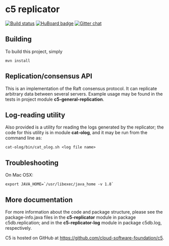 c5 replicator
====================
[![Build status](https://travis-ci.org/cloud-software-foundation/c5-replicator.svg)](https://travis-ci.org/cloud-software-foundation/c5-replicator) [![HuBoard badge](http://img.shields.io/badge/Hu-Board-7965cc.svg)](https://huboard.com/cloud-software-foundation/c5)
[![Gitter chat](https://badges.gitter.im/gitterHQ/gitter.png)](https://gitter.im/cloud-software-foundation/c5)

Building
--------------------
To build this project, simply

    mvn install

Replication/consensus API
--------------------
This is an implementation of the Raft consensus protocol. It can replicate arbitrary data between several servers. Example usage may be found in the tests in project module __c5-general-replication__.

Log-reading utility
-------------------
Also provided is a utility for reading the logs generated by the replicator; the code for this utility is in module __cat-olog__,
and it may be run from the command line as:

    cat-olog/bin/cat_olog.sh <log file name>

Troubleshooting
--------------------
On Mac OSX:

    export JAVA_HOME=`/usr/libexec/java_home -v 1.8`

More documentation
--------------------
For more information about the code and package structure, please see the package-info.java files in the __c5-replicator__ module in package c5db.replication; and in the __c5-replicator-log__ module in package c5db.log, respectively.

C5 is hosted on GitHub at https://github.com/cloud-software-foundation/c5.


